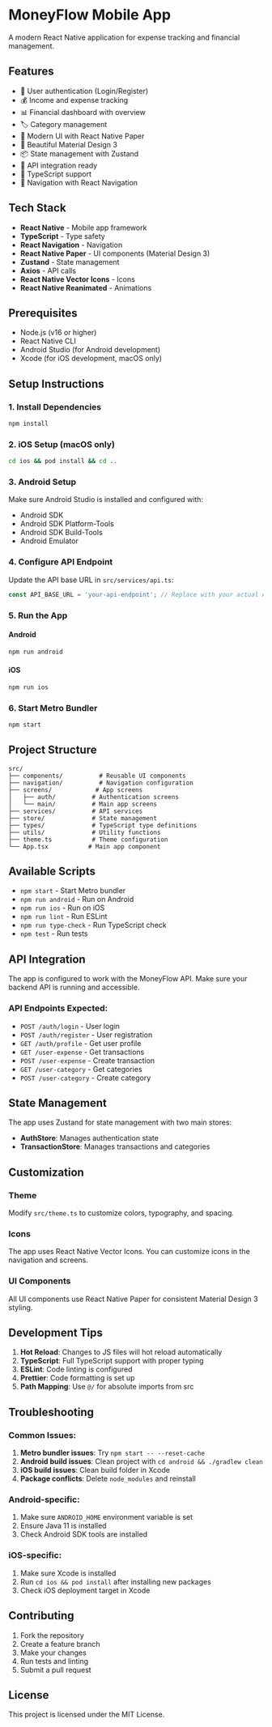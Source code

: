 # MoneyFlow Mobile App

A modern React Native application for expense tracking and financial management.

## Features

- 🔐 User authentication (Login/Register)
- 💰 Income and expense tracking
- 📊 Financial dashboard with overview
- 🏷️ Category management
- 📱 Modern UI with React Native Paper
- 🎨 Beautiful Material Design 3
- 📦 State management with Zustand
- 🔗 API integration ready
- 🚀 TypeScript support
- 🎯 Navigation with React Navigation

## Tech Stack

- **React Native** - Mobile app framework
- **TypeScript** - Type safety
- **React Navigation** - Navigation
- **React Native Paper** - UI components (Material Design 3)
- **Zustand** - State management
- **Axios** - API calls
- **React Native Vector Icons** - Icons
- **React Native Reanimated** - Animations

## Prerequisites

- Node.js (v16 or higher)
- React Native CLI
- Android Studio (for Android development)
- Xcode (for iOS development, macOS only)

## Setup Instructions

### 1. Install Dependencies

```bash
npm install
```

### 2. iOS Setup (macOS only)

```bash
cd ios && pod install && cd ..
```

### 3. Android Setup

Make sure Android Studio is installed and configured with:
- Android SDK
- Android SDK Platform-Tools
- Android SDK Build-Tools
- Android Emulator

### 4. Configure API Endpoint

Update the API base URL in `src/services/api.ts`:

```typescript
const API_BASE_URL = 'your-api-endpoint'; // Replace with your actual API URL
```

### 5. Run the App

#### Android
```bash
npm run android
```

#### iOS
```bash
npm run ios
```

### 6. Start Metro Bundler

```bash
npm start
```

## Project Structure

```
src/
├── components/          # Reusable UI components
├── navigation/          # Navigation configuration
├── screens/            # App screens
│   ├── auth/          # Authentication screens
│   └── main/          # Main app screens
├── services/          # API services
├── store/             # State management
├── types/             # TypeScript type definitions
├── utils/             # Utility functions
├── theme.ts           # Theme configuration
└── App.tsx           # Main app component
```

## Available Scripts

- `npm start` - Start Metro bundler
- `npm run android` - Run on Android
- `npm run ios` - Run on iOS
- `npm run lint` - Run ESLint
- `npm run type-check` - Run TypeScript check
- `npm test` - Run tests

## API Integration

The app is configured to work with the MoneyFlow API. Make sure your backend API is running and accessible.

### API Endpoints Expected:
- `POST /auth/login` - User login
- `POST /auth/register` - User registration
- `GET /auth/profile` - Get user profile
- `GET /user-expense` - Get transactions
- `POST /user-expense` - Create transaction
- `GET /user-category` - Get categories
- `POST /user-category` - Create category

## State Management

The app uses Zustand for state management with two main stores:

- **AuthStore**: Manages authentication state
- **TransactionStore**: Manages transactions and categories

## Customization

### Theme
Modify `src/theme.ts` to customize colors, typography, and spacing.

### Icons
The app uses React Native Vector Icons. You can customize icons in the navigation and screens.

### UI Components
All UI components use React Native Paper for consistent Material Design 3 styling.

## Development Tips

1. **Hot Reload**: Changes to JS files will hot reload automatically
2. **TypeScript**: Full TypeScript support with proper typing
3. **ESLint**: Code linting is configured
4. **Prettier**: Code formatting is set up
5. **Path Mapping**: Use `@/` for absolute imports from src

## Troubleshooting

### Common Issues:

1. **Metro bundler issues**: Try `npm start -- --reset-cache`
2. **Android build issues**: Clean project with `cd android && ./gradlew clean`
3. **iOS build issues**: Clean build folder in Xcode
4. **Package conflicts**: Delete `node_modules` and reinstall

### Android-specific:

1. Make sure `ANDROID_HOME` environment variable is set
2. Ensure Java 11 is installed
3. Check Android SDK tools are installed

### iOS-specific:

1. Make sure Xcode is installed
2. Run `cd ios && pod install` after installing new packages
3. Check iOS deployment target in Xcode

## Contributing

1. Fork the repository
2. Create a feature branch
3. Make your changes
4. Run tests and linting
5. Submit a pull request

## License

This project is licensed under the MIT License.
